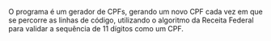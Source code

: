 O programa é um gerador de CPFs, gerando um novo CPF cada vez em que se percorre as linhas de código, 
utilizando o algoritmo da Receita Federal para validar a sequência de 11 dígitos como um CPF.
